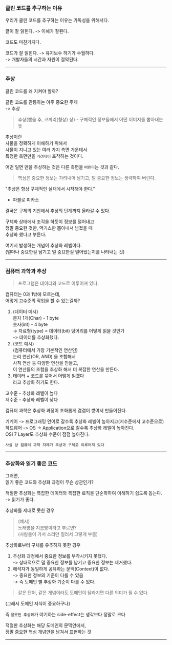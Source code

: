 ### 클린 코드를 추구하는 이유

우리가 클린 코드를 추구하는 이유는 가독성을 위해서다.

글이 잘 읽힌다. -> 이해가 잘된다.

코드도 마찬가지다.

코드가 잘 읽힌다. -> 유지보수 하기가 수월하다.  
-> 개발자들의 시간과 자원이 절약된다.

---

### 추상

클린 코드를 왜 지켜야 할까?

클린 코드를 관통하는 아주 중요한 주제  
-> 추상

> 추상(뽑을 추, 코끼리(형상) 상) - 구체적인 정보들에서 어떤 이미지를 뽑아내는 뜻

추상이란  
사물을 정확하게 이해하기 위해서  
사물이 지니고 있는 여러 가지 측면 가운데서  
특정한 측면만을 `가려내어` 포착하는 것이다.  

어떤 일면 만을 추상하는 것은 다른 측면을 `버린다`는 것과 같다.

> 핵심은 중요한 정보는 가려내어 남기고, 덜 중요한 정보는 생략하여 버린다.

"추상은 항상 구체적인 실재에서 시작해야 한다."
- 파블로 피카소

결국은 구체의 기반에서 추상의 단계까지 올라갈 수 있다.

구체화 상태에서 조각을 하듯이 정보를 덜어내고  
정말 중요한 것만, 액기스만 뽑아내서 남겼을 때  
추상화 했다고 부른다.

여기서 발생하는 개념이 추상화 레벨이다.  
(얼마나 중요한걸 남기고 덜 중요한걸 덜어냈는지를 나타내는 것)

---

### 컴퓨터 과학과 추상

> 프로그램은 데이터와 코드로 이루어져 있다.

컴퓨터는 0과 1밖에 모르는데,  
어떻게 고수준의 작업을 할 수 있는걸까?

1. (데이터 예시)  
   문자 1개(Char) - 1 byte  
   숫자(int) - 4 byte  
   -> 자료형(type) = 데이터(bit) 덩어리를 어떻게 읽을 것인가  
   -> 데이터를 추상화했다.
2. (코드 예시)  
   (컴퓨터에서 가장 기본적인 연산인)  
   논리 연산(OR, AND) 을 조합해서  
   사칙 연산 등 다양한 연산을 만들고,  
   이 연산들의 조합을 추상화 해서 더 복잡한 연산을 만든다.
3. 데이터 + 코드를 묶어서 어떻게 읽겠다  
   라고 추상화 하기도 한다.

고수준 - 추상화 레벨이 높다  
저수준 - 추상화 레벨이 낮다

컴퓨터 과학은 추상화 과정이 조화롭게 겹겹이 쌓여서 만들어진다.

기계어 -> 프로그래밍 언어로 갈수록 추상화 레벨이 높아지고(저수준에서 고수준으로)  
하드웨어 -> OS -> Application으로 갈수록 추상화 레벨이 높아진다.  
OSI 7 Layer도 추상화 수준이 점점 높아진다.  

`사실 상 컴퓨터 과학 자체가 추상과 구체로 이루어져 있다`

---

### 추상화와 읽기 좋은 코드

그러면,  
읽기 좋은 코드와 추상화 과정이 무슨 상관인가?

적절한 추상화는 복잡한 데이터와 복잡한 로직을 단순화하여 이해하기 쉽도록 돕는다.  
-> 읽기가 좋다.

추상화를 제대로 못한 경우  

> (예시)  
> 노래방을 지름방이라고 부르면?  
> (사람들이 가서 소리만 질러서 그렇게 부름)

추상화로부터 구체를 유추하지 못한 경우
1. 추상화 과정에서 중요한 정보를 부각시키지 못했다.  
   -> 상대적으로 덜 중요한 정보를 남기고 중요한 정보는 제거했다.
2. 해석자가 동일하게 공유하는 문맥(Context)이 없다.  
   -> 중요한 정보의 기준이 다를 수 있음  
   -> 즉 도메인 별 추상화 기준이 다를 수 있다.

> 같은 단어, 같은 개념이라도
> 도메인이 달라지면 다른 의미가 될 수 있다.

(그래서 도메인 지식이 중요하구나)

즉 `잘못된 추상화`가 야기하는 side-effect는 생각보다 정말로 크다

적절한 추상화는 해당 도메인의 문맥안에서,  
정말 중요한 핵심 개념만을 남겨서 표현하는 것

---

